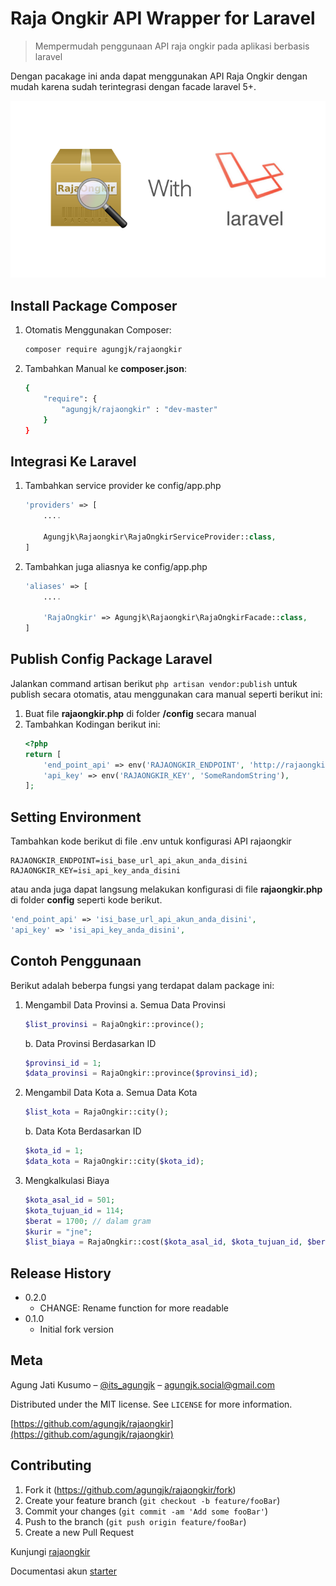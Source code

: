 # Raja Ongkir API Wrapper for Laravel
> Mempermudah penggunaan API raja ongkir pada aplikasi berbasis laravel

Dengan pacakage ini anda dapat menggunakan API Raja Ongkir dengan mudah karena sudah terintegrasi dengan facade laravel 5+.

![](cover.png)

## Install Package Composer
1. Otomatis Menggunakan Composer:
    ```sh
    composer require agungjk/rajaongkir
    ```

2. Tambahkan Manual ke **composer.json**:
    ```sh
    {
    	"require": {
    		"agungjk/rajaongkir" : "dev-master"
    	}
    }
    ```
## Integrasi Ke Laravel
1. Tambahkan service provider ke config/app.php
    ```php
    'providers' => [
    	....
    	
    	Agungjk\Rajaongkir\RajaOngkirServiceProvider::class,
    ]
    ```

2. Tambahkan juga aliasnya ke config/app.php
    ```php
    'aliases' => [
    	....
    	
    	'RajaOngkir' => Agungjk\Rajaongkir\RajaOngkirFacade::class,
    ]
    ```
    
## Publish Config Package Laravel
Jalankan command artisan berikut ```php artisan vendor:publish``` untuk publish secara otomatis, atau menggunakan cara manual seperti berikut ini:

1. Buat file **rajaongkir.php** di folder **/config** secara manual
2. Tambahkan Kodingan berikut ini:
    ```php
    <?php
    return [
    	'end_point_api' => env('RAJAONGKIR_ENDPOINT', 'http://rajaongkir.com/api/starter'),
    	'api_key' => env('RAJAONGKIR_KEY', 'SomeRandomString'),
    ];
    ```

## Setting Environment 
Tambahkan kode berikut di file .env untuk konfigurasi API rajaongkir
```
RAJAONGKIR_ENDPOINT=isi_base_url_api_akun_anda_disini
RAJAONGKIR_KEY=isi_api_key_anda_disini
```
atau anda juga dapat langsung melakukan konfigurasi di file **rajaongkir.php** di folder **config** seperti kode berikut.
```php
'end_point_api' => 'isi_base_url_api_akun_anda_disini',
'api_key' => 'isi_api_key_anda_disini',
```

## Contoh Penggunaan
Berikut adalah beberpa fungsi yang terdapat dalam package ini:
1. Mengambil Data Provinsi
    a. Semua Data Provinsi
    ```php
    $list_provinsi = RajaOngkir::province();
    ```
    b. Data Provinsi Berdasarkan ID
    ```php
    $provinsi_id = 1;
    $data_provinsi = RajaOngkir::province($provinsi_id);
    ```

2. Mengambil Data Kota
    a. Semua Data Kota
    ```php
    $list_kota = RajaOngkir::city();
    ```
    b. Data Kota Berdasarkan ID
    ```php
    $kota_id = 1;
    $data_kota = RajaOngkir::city($kota_id);
    ```

3. Mengkalkulasi Biaya
    ```php
    $kota_asal_id = 501;
    $kota_tujuan_id = 114;
    $berat = 1700; // dalam gram
    $kurir = "jne";
    $list_biaya = RajaOngkir::cost($kota_asal_id, $kota_tujuan_id, $berat, $kurir);
    ```

## Release History

* 0.2.0
    * CHANGE: Rename function for more readable
* 0.1.0
    * Initial fork version

## Meta

Agung Jati Kusumo – [@its_agungjk](https://twitter.com/its_agungjk) – agungjk.social@gmail.com

Distributed under the MIT license. See ``LICENSE`` for more information.

[https://github.com/agungjk/rajaongkir](https://github.com/agungjk/rajaongkir)

## Contributing

1. Fork it (<https://github.com/agungjk/rajaongkir/fork>)
2. Create your feature branch (`git checkout -b feature/fooBar`)
3. Commit your changes (`git commit -am 'Add some fooBar'`)
4. Push to the branch (`git push origin feature/fooBar`)
5. Create a new Pull Request

Kunjungi [rajaongkir](http://rajaongkir.com/)

Documentasi akun [starter](http://rajaongkir.com/dokumentasi/starter)
